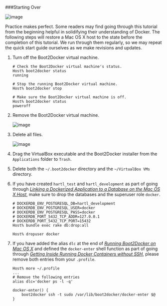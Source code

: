 ###Starting Over

![image](https://s3.amazonaws.com/learningdocker/wordpress/starting-over-mac-os-x/second-verse-same-as-the-first.jpg)

Practice makes perfect.  Some readers may find going through this tutorial from the beginning helpful in solidifying their understanding of Docker.  The following steps will restore a Mac OS X host to the state before the completion of this tutorial.  We run through them regularly, so we may repeat the quick start guide ourselves as we make revisions and updates.

1.  Turn off the Boot2Docker virtual machine.
 
    ```
    # Check the Boot2Docker virtual machine's status.
    Host% boot2docker status
    running
    
    # Stop the running Boot2Docker virtual machine.
    Host% boot2docker stop
    
    # Make sure the Boot2Docker virtual machine is off.
    Host% boot2docker status
    poweroff
    ```
    
2.  Remove the Boot2Docker virtual machine.

	![image](https://s3.amazonaws.com/learningdocker/wordpress/starting-over-mac-os-x/remove-boot2docker-virtual-machine.jpg)

3.  Delete all files.

	![image](https://s3.amazonaws.com/learningdocker/wordpress/starting-over-mac-os-x/delete-all-files.jpg)

4.	Drag the VirtualBox executable and the Boot2Docker installer from the `Applications` folder to `Trash`.

5.	Delete both the `~/.boot2docker` directory and the `~/VirtualBox VMs` directory.

6.	If you have created `hartl_test` and `hartl_development` as part of going through *[Linking a Dockerized Application to a Database on the Mac OS X Host](http://learningdocker.com/linking-dockerized-application-database-mac-os-x-host/)*, make sure to drop the databases and the superuser role `docker`.

	```
	# DOCKERDB_ENV_POSTGRESQL_DB=hartl_development
	# DOCKERDB_ENV_POSTGRESQL_USER=docker
	# DOCKERDB_ENV_POSTGRESQL_PASS=docker
	# DOCKERDB_PORT_5432_TCP_ADDR=127.0.0.1
	# DOCKERDB_PORT_5432_TCP_PORT=15432
	Host% bundle exec rake db:drop:all
	
	Host% dropuser docker
	```

7.  If you have added the alias `dlc` at the end of *[Running Boot2Docker on Mac OS X](http://learningdocker.com/running-boot2docker-mac-os-x/)* and defined the `docker-enter` shell function as part of going through *[Getting Inside Running Docker Containers without SSH](http://learningdocker.com/getting-inside-running-docker-containers-without-ssh/)*, please remove both entries from your `.profile`.

	```
	Host% more ~/.profile
	...
	# Remove the following entries
	alias dlc='docker ps -l -q'
	
	docker-enter() {
    	boot2docker ssh -t sudo /var/lib/boot2docker/docker-enter $@
	}
	```
	

